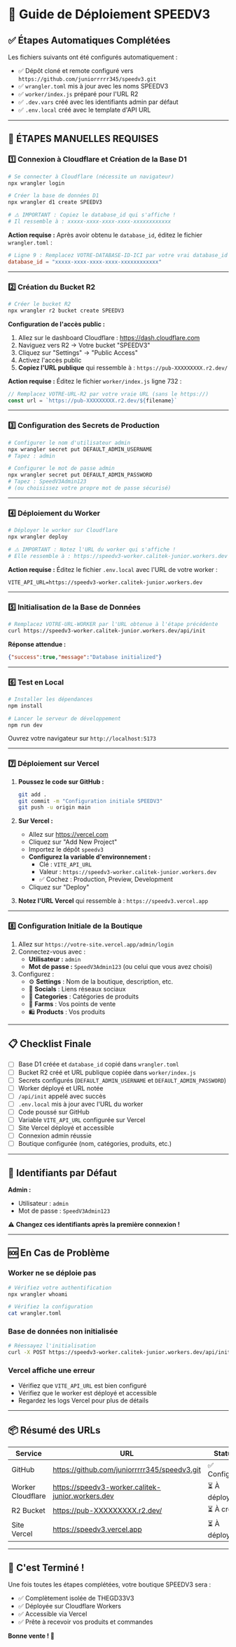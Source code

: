 # 🚀 Guide de Déploiement SPEEDV3

## ✅ Étapes Automatiques Complétées

Les fichiers suivants ont été configurés automatiquement :

- ✅ Dépôt cloné et remote configuré vers `https://github.com/juniorrrrr345/speedv3.git`
- ✅ `wrangler.toml` mis à jour avec les noms SPEEDV3
- ✅ `worker/index.js` préparé pour l'URL R2
- ✅ `.dev.vars` créé avec les identifiants admin par défaut
- ✅ `.env.local` créé avec le template d'API URL

---

## 🔴 ÉTAPES MANUELLES REQUISES

### 1️⃣ Connexion à Cloudflare et Création de la Base D1

```bash
# Se connecter à Cloudflare (nécessite un navigateur)
npx wrangler login

# Créer la base de données D1
npx wrangler d1 create SPEEDV3

# ⚠️ IMPORTANT : Copiez le database_id qui s'affiche !
# Il ressemble à : xxxxx-xxxx-xxxx-xxxx-xxxxxxxxxxxx
```

**Action requise :**
Après avoir obtenu le `database_id`, éditez le fichier `wrangler.toml` :

```toml
# Ligne 9 : Remplacez VOTRE-DATABASE-ID-ICI par votre vrai database_id
database_id = "xxxxx-xxxx-xxxx-xxxx-xxxxxxxxxxxx"
```

---

### 2️⃣ Création du Bucket R2

```bash
# Créer le bucket R2
npx wrangler r2 bucket create SPEEDV3
```

**Configuration de l'accès public :**

1. Allez sur le dashboard Cloudflare : https://dash.cloudflare.com
2. Naviguez vers R2 → Votre bucket "SPEEDV3"
3. Cliquez sur "Settings" → "Public Access"
4. Activez l'accès public
5. **Copiez l'URL publique** qui ressemble à : `https://pub-XXXXXXXXX.r2.dev/`

**Action requise :**
Éditez le fichier `worker/index.js` ligne 732 :

```javascript
// Remplacez VOTRE-URL-R2 par votre vraie URL (sans le https://)
const url = `https://pub-XXXXXXXXX.r2.dev/${filename}`
```

---

### 3️⃣ Configuration des Secrets de Production

```bash
# Configurer le nom d'utilisateur admin
npx wrangler secret put DEFAULT_ADMIN_USERNAME
# Tapez : admin

# Configurer le mot de passe admin
npx wrangler secret put DEFAULT_ADMIN_PASSWORD
# Tapez : SpeedV3Admin123
# (ou choisissez votre propre mot de passe sécurisé)
```

---

### 4️⃣ Déploiement du Worker

```bash
# Déployer le worker sur Cloudflare
npx wrangler deploy

# ⚠️ IMPORTANT : Notez l'URL du worker qui s'affiche !
# Elle ressemble à : https://speedv3-worker.calitek-junior.workers.dev
```

**Action requise :**
Éditez le fichier `.env.local` avec l'URL de votre worker :

```env
VITE_API_URL=https://speedv3-worker.calitek-junior.workers.dev
```

---

### 5️⃣ Initialisation de la Base de Données

```bash
# Remplacez VOTRE-URL-WORKER par l'URL obtenue à l'étape précédente
curl https://speedv3-worker.calitek-junior.workers.dev/api/init
```

**Réponse attendue :**
```json
{"success":true,"message":"Database initialized"}
```

---

### 6️⃣ Test en Local

```bash
# Installer les dépendances
npm install

# Lancer le serveur de développement
npm run dev
```

Ouvrez votre navigateur sur `http://localhost:5173`

---

### 7️⃣ Déploiement sur Vercel

1. **Poussez le code sur GitHub :**
   ```bash
   git add .
   git commit -m "Configuration initiale SPEEDV3"
   git push -u origin main
   ```

2. **Sur Vercel :**
   - Allez sur https://vercel.com
   - Cliquez sur "Add New Project"
   - Importez le dépôt `speedv3`
   - **Configurez la variable d'environnement :**
     - Clé : `VITE_API_URL`
     - Valeur : `https://speedv3-worker.calitek-junior.workers.dev`
     - ✅ Cochez : Production, Preview, Development
   - Cliquez sur "Deploy"

3. **Notez l'URL Vercel** qui ressemble à : `https://speedv3.vercel.app`

---

### 8️⃣ Configuration Initiale de la Boutique

1. Allez sur `https://votre-site.vercel.app/admin/login`
2. Connectez-vous avec :
   - **Utilisateur :** `admin`
   - **Mot de passe :** `SpeedV3Admin123` (ou celui que vous avez choisi)
3. Configurez :
   - ⚙️ **Settings** : Nom de la boutique, description, etc.
   - 👥 **Socials** : Liens réseaux sociaux
   - 📁 **Categories** : Catégories de produits
   - 🏪 **Farms** : Vos points de vente
   - 🛍️ **Products** : Vos produits

---

## 📋 Checklist Finale

- [ ] Base D1 créée et `database_id` copié dans `wrangler.toml`
- [ ] Bucket R2 créé et URL publique copiée dans `worker/index.js`
- [ ] Secrets configurés (`DEFAULT_ADMIN_USERNAME` et `DEFAULT_ADMIN_PASSWORD`)
- [ ] Worker déployé et URL notée
- [ ] `/api/init` appelé avec succès
- [ ] `.env.local` mis à jour avec l'URL du worker
- [ ] Code poussé sur GitHub
- [ ] Variable `VITE_API_URL` configurée sur Vercel
- [ ] Site Vercel déployé et accessible
- [ ] Connexion admin réussie
- [ ] Boutique configurée (nom, catégories, produits, etc.)

---

## 🔐 Identifiants par Défaut

**Admin :**
- Utilisateur : `admin`
- Mot de passe : `SpeedV3Admin123`

⚠️ **Changez ces identifiants après la première connexion !**

---

## 🆘 En Cas de Problème

### Worker ne se déploie pas
```bash
# Vérifiez votre authentification
npx wrangler whoami

# Vérifiez la configuration
cat wrangler.toml
```

### Base de données non initialisée
```bash
# Réessayez l'initialisation
curl -X POST https://speedv3-worker.calitek-junior.workers.dev/api/init
```

### Vercel affiche une erreur
- Vérifiez que `VITE_API_URL` est bien configuré
- Vérifiez que le worker est déployé et accessible
- Regardez les logs Vercel pour plus de détails

---

## 📦 Résumé des URLs

| Service | URL | Statut |
|---------|-----|--------|
| GitHub | https://github.com/juniorrrrr345/speedv3.git | ✅ Configuré |
| Worker Cloudflare | https://speedv3-worker.calitek-junior.workers.dev | ⏳ À déployer |
| R2 Bucket | https://pub-XXXXXXXXX.r2.dev/ | ⏳ À créer |
| Site Vercel | https://speedv3.vercel.app | ⏳ À déployer |

---

## 🎉 C'est Terminé !

Une fois toutes les étapes complétées, votre boutique SPEEDV3 sera :
- ✅ Complètement isolée de THEGD33V3
- ✅ Déployée sur Cloudflare Workers
- ✅ Accessible via Vercel
- ✅ Prête à recevoir vos produits et commandes

**Bonne vente ! 🛒**
